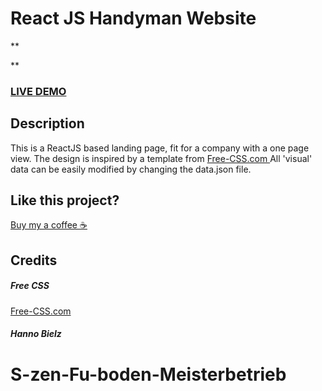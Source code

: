 # React JS Handyman Website

\*\*

\*\*

### <a href="https://66e96c2e0b4cf7059625d981--suezen.netlify.app/">LIVE DEMO</a>

## Description

This is a ReactJS based landing page, fit for a company with a one page view. The design is inspired by a template from <a href="https://www.free-css.com/assets/files/free-css-templates/preview/page234/interact/">Free-CSS.com </a>
All 'visual' data can be easily modified by changing the data.json file.

## Like this project?

<a href="">Buy my a coffee ☕️</a>

## Credits

##### Free CSS

<a href="https://www.free-css.com/assets/files/free-css-templates/preview/page234/interact/">Free-CSS.com </a>

##### Hanno Bielz

# S-zen-Fu-boden-Meisterbetrieb
